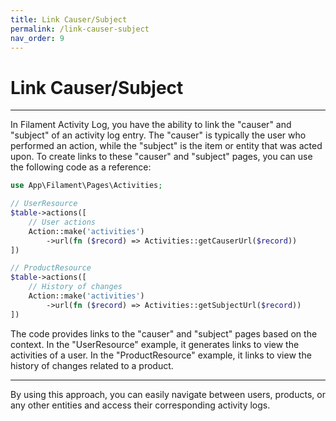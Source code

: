 ```yaml
---
title: Link Causer/Subject
permalink: /link-causer-subject
nav_order: 9
---
```


# Link Causer/Subject

___

In Filament Activity Log, you have the ability to link the "causer" and "subject" of an activity log entry. The "causer" is typically the user who performed an action, while the "subject" is the item or entity that was acted upon. To create links to these "causer" and "subject" pages, you can use the following code as a reference:

```php
use App\Filament\Pages\Activities;

// UserResource
$table->actions([
    // User actions
    Action::make('activities')
        ->url(fn ($record) => Activities::getCauserUrl($record))
])

// ProductResource
$table->actions([
    // History of changes
    Action::make('activities')
        ->url(fn ($record) => Activities::getSubjectUrl($record))
])
```

The code provides links to the "causer" and "subject" pages based on the context. In the "UserResource" example, it generates links to view the activities of a user. In the "ProductResource" example, it links to view the history of changes related to a product.

___

By using this approach, you can easily navigate between users, products, or any other entities and access their corresponding activity logs.
